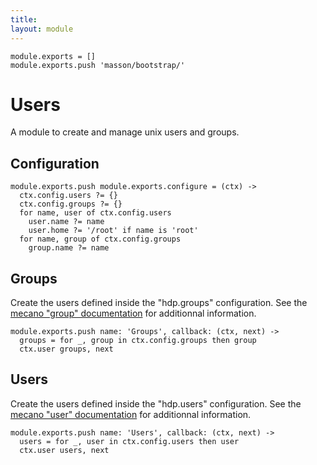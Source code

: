 ```yaml
---
title: 
layout: module
---
```


    module.exports = []
    module.exports.push 'masson/bootstrap/'

# Users

A module to create and manage unix users and groups.

## Configuration

    module.exports.push module.exports.configure = (ctx) ->
      ctx.config.users ?= {}
      ctx.config.groups ?= {}
      for name, user of ctx.config.users
        user.name ?= name
        user.home ?= '/root' if name is 'root'
      for name, group of ctx.config.groups
        group.name ?= name

## Groups

Create the users defined inside the "hdp.groups" configuration. See the
[mecano "group" documentation][mecano_group] for additionnal information.

    module.exports.push name: 'Groups', callback: (ctx, next) ->
      groups = for _, group in ctx.config.groups then group
      ctx.user groups, next

## Users

Create the users defined inside the "hdp.users" configuration. See the
[mecano "user" documentation][mecano_user] for additionnal information.

    module.exports.push name: 'Users', callback: (ctx, next) ->
      users = for _, user in ctx.config.users then user
      ctx.user users, next

[mecano_group]: https://github.com/wdavidw/node-mecano/blob/master/src/group.coffee.md
[mecano_user]: https://github.com/wdavidw/node-mecano/blob/master/src/user.coffee.md
